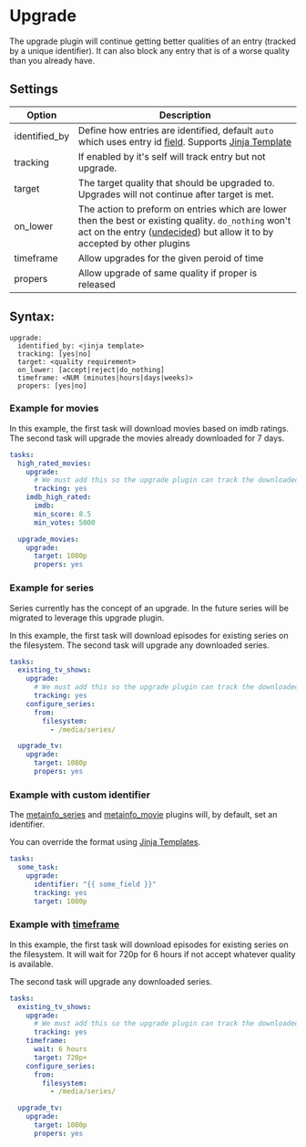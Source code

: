 # Upgrade

The upgrade plugin will continue getting better qualities of an entry (tracked by a unique identifier). It can also block any entry that is of a worse quality than you already have.

## Settings

| **Option** | **Description** |
| --- | --- |
| identified_by | Define how entries are identified, default `auto` which uses entry id [field](https://flexget.com/Entry). Supports [Jinja Template](https://flexget.com/Jinja) |
| tracking | If enabled by it's self will track entry but not upgrade. |
| target | The target quality that should be upgraded to. Upgrades will not continue after target is met. |
| on_lower | The action to preform on entries which are lower then the best or existing quality. `do_nothing` won't act on the entry ([undecided](https://flexget.com/FilterOperations))  but allow it to by accepted by other plugins |
| timeframe | Allow upgrades for the given peroid of time |
| propers | Allow upgrade of same quality if proper is released |


## Syntax:

```text
upgrade:
  identified_by: <jinja template>
  tracking: [yes|no]
  target: <quality requirement>
  on_lower: [accept|reject|do_nothing]
  timeframe: <NUM (minutes|hours|days|weeks)>
  propers: [yes|no]
```

### Example for movies
In this example, the first task will download movies based on imdb ratings. The second task will upgrade the movies already downloaded for 7 days.

```yaml
tasks:
  high_rated_movies:
    upgrade:
      # We must add this so the upgrade plugin can track the downloaded qualities
      tracking: yes
    imdb_high_rated:
      imdb:
      min_score: 8.5
      min_votes: 5000

  upgrade_movies:
    upgrade:
      target: 1080p
      propers: yes
```

### Example for series

Series currently has the concept of an upgrade. In the future series will be migrated to leverage this upgrade plugin.

In this example, the first task will download episodes for existing series on the filesystem. The second task will upgrade any downloaded series.

```yaml
tasks:
  existing_tv_shows:
    upgrade:
      # We must add this so the upgrade plugin can track the downloaded qualities
      tracking: yes
    configure_series:
      from:
        filesystem:
          - /media/series/

  upgrade_tv:
    upgrade:
      target: 1080p
      propers: yes
```

### Example with custom identifier
The [metainfo_series](https://flexget.com/Plugins/metainfo_series) and [metainfo_movie](https://flexget.com/Plugins/metainfo_movie) plugins will, by default, set an identifier.

You can override the format using [Jinja Templates](https://flexget.com/Jinja).

```yaml
tasks:
  some_task:
    upgrade:
      identifier: "{{ some_field }}"
      tracking: yes
      target: 1080p
```

### Example with [timeframe](https://flexget.com/Plugins/timeframe)

In this example, the first task will download episodes for existing series on the filesystem. It will wait for 720p for 6 hours if not accept whatever quality is available.

The second task will upgrade any downloaded series.

```yaml
tasks:
  existing_tv_shows:
    upgrade:
      # We must add this so the upgrade plugin can track the downloaded qualities
      tracking: yes
    timeframe:
      wait: 6 hours
      target: 720p+
    configure_series:
      from:
        filesystem:
          - /media/series/

  upgrade_tv:
    upgrade:
      target: 1080p
      propers: yes
```



